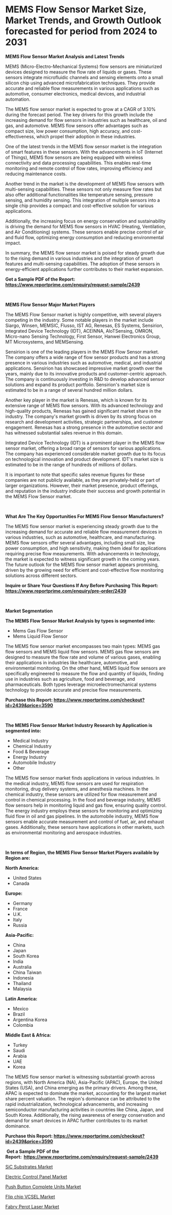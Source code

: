 <p><h1>MEMS Flow Sensor Market Size, Market Trends, and Growth Outlook forecasted for period from 2024 to 2031</h1></p><p><strong>MEMS Flow Sensor Market Analysis and Latest Trends</strong></p>
<p><p>MEMS (Micro-Electro-Mechanical Systems) flow sensors are miniaturized devices designed to measure the flow rate of liquids or gases. These sensors integrate microfluidic channels and sensing elements onto a small silicon chip using advanced microfabrication techniques. They provide accurate and reliable flow measurements in various applications such as automotive, consumer electronics, medical devices, and industrial automation.</p><p>The MEMS flow sensor market is expected to grow at a CAGR of 3.10% during the forecast period. The key drivers for this growth include the increasing demand for flow sensors in industries such as healthcare, oil and gas, and automotive. MEMS flow sensors offer advantages such as compact size, low power consumption, high accuracy, and cost-effectiveness, which propel their adoption in these industries.</p><p>One of the latest trends in the MEMS flow sensor market is the integration of smart features in these sensors. With the advancements in IoT (Internet of Things), MEMS flow sensors are being equipped with wireless connectivity and data processing capabilities. This enables real-time monitoring and remote control of flow rates, improving efficiency and reducing maintenance costs.</p><p>Another trend in the market is the development of MEMS flow sensors with multi-sensing capabilities. These sensors not only measure flow rates but also offer additional functionalities like temperature sensing, pressure sensing, and humidity sensing. This integration of multiple sensors into a single chip provides a compact and cost-effective solution for various applications.</p><p>Additionally, the increasing focus on energy conservation and sustainability is driving the demand for MEMS flow sensors in HVAC (Heating, Ventilation, and Air Conditioning) systems. These sensors enable precise control of air and fluid flow, optimizing energy consumption and reducing environmental impact.</p><p>In summary, the MEMS flow sensor market is poised for steady growth due to the rising demand in various industries and the integration of smart features and multi-sensing capabilities. The adoption of these sensors in energy-efficient applications further contributes to their market expansion.</p></p>
<p><strong>Get a Sample PDF of the Report:&nbsp; <a href="https://www.reportprime.com/enquiry/request-sample/2439">https://www.reportprime.com/enquiry/request-sample/2439</a></strong></p>
<p>&nbsp;</p>
<p><strong>MEMS Flow Sensor Major Market Players</strong></p>
<p><p>The MEMS Flow Sensor market is highly competitive, with several players competing in the industry. Some notable players in the market include Siargo, Winsen, MEMSIC, Flusso, IST AG, Renesas, ES Systems, Sensirion, Integrated Device Technology (IDT), ACEINNA, AloTSensing, OMRON, Micro-nano Sensing Technology, First Sensor, Hanwei Electronics Group, MT Microsystems, and MEMSensing.</p><p>Sensirion is one of the leading players in the MEMS Flow Sensor market. The company offers a wide range of flow sensor products and has a strong presence in various industries such as automotive, medical, and industrial applications. Sensirion has showcased impressive market growth over the years, mainly due to its innovative products and customer-centric approach. The company is continuously investing in R&D to develop advanced sensor solutions and expand its product portfolio. Sensirion's market size is estimated to be in a range of several hundred million dollars.</p><p>Another key player in the market is Renesas, which is known for its extensive range of MEMS flow sensors. With its advanced technology and high-quality products, Renesas has gained significant market share in the industry. The company's market growth is driven by its strong focus on research and development activities, strategic partnerships, and customer engagement. Renesas has a strong presence in the automotive sector and has witnessed substantial sales revenue in this domain.</p><p>Integrated Device Technology (IDT) is a prominent player in the MEMS flow sensor market, offering a broad range of sensors for various applications. The company has experienced considerable market growth due to its focus on technological innovation and product development. IDT's market size is estimated to be in the range of hundreds of millions of dollars.</p><p>It is important to note that specific sales revenue figures for these companies are not publicly available, as they are privately-held or part of larger organizations. However, their market presence, product offerings, and reputation in the industry indicate their success and growth potential in the MEMS Flow Sensor market.</p></p>
<p>&nbsp;</p>
<p><strong>What Are The Key Opportunities For MEMS Flow Sensor Manufacturers?</strong></p>
<p><p>The MEMS flow sensor market is experiencing steady growth due to the increasing demand for accurate and reliable flow measurement devices in various industries, such as automotive, healthcare, and manufacturing. MEMS flow sensors offer several advantages, including small size, low power consumption, and high sensitivity, making them ideal for applications requiring precise flow measurements. With advancements in technology, the market is expected to witness significant growth in the coming years. The future outlook for the MEMS flow sensor market appears promising, driven by the growing need for efficient and cost-effective flow monitoring solutions across different sectors.</p></p>
<p><strong>Inquire or Share Your Questions If Any Before Purchasing This Report: <a href="https://www.reportprime.com/enquiry/pre-order/2439">https://www.reportprime.com/enquiry/pre-order/2439</a></strong></p>
<p>&nbsp;</p>
<p><strong>Market Segmentation</strong></p>
<p><strong>The MEMS Flow Sensor Market Analysis by types is segmented into:</strong></p>
<p><ul><li>Mems Gas Flow Sensor</li><li>Mems Liquid Flow Sensor</li></ul></p>
<p><p>The MEMS flow sensor market encompasses two main types: MEMS gas flow sensors and MEMS liquid flow sensors. MEMS gas flow sensors are designed to measure the flow rate and volume of various gases, enabling their applications in industries like healthcare, automotive, and environmental monitoring. On the other hand, MEMS liquid flow sensors are specifically engineered to measure the flow and quantity of liquids, finding use in industries such as agriculture, food and beverage, and pharmaceuticals. Both types leverage microelectromechanical systems technology to provide accurate and precise flow measurements.</p></p>
<p><strong>Purchase this Report:&nbsp;<a href="https://www.reportprime.com/checkout?id=2439&price=3590">https://www.reportprime.com/checkout?id=2439&price=3590</a></strong></p>
<p>&nbsp;</p>
<p><strong>The MEMS Flow Sensor Market Industry Research by Application is segmented into:</strong></p>
<p><ul><li>Medical Industry</li><li>Chemical Industry</li><li>Food & Beverage</li><li>Energy Industry</li><li>Automobile Industry</li><li>Other</li></ul></p>
<p><p>The MEMS flow sensor market finds applications in various industries. In the medical industry, MEMS flow sensors are used for respiration monitoring, drug delivery systems, and anesthesia machines. In the chemical industry, these sensors are utilized for flow measurement and control in chemical processing. In the food and beverage industry, MEMS flow sensors help in monitoring liquid and gas flow, ensuring quality control. The energy industry employs these sensors for monitoring and optimizing fluid flow in oil and gas pipelines. In the automobile industry, MEMS flow sensors enable accurate measurement and control of fuel, air, and exhaust gases. Additionally, these sensors have applications in other markets, such as environmental monitoring and aerospace industries.</p></p>
<p>&nbsp;</p>
<p><strong>In terms of Region, the MEMS Flow Sensor Market Players available by Region are:</strong></p>
<p>
    <p> <strong> North America: </strong>
        <ul>
            <li>United States</li>
            <li>Canada</li>
        </ul>
        </p> 
    <p> <strong> Europe: </strong>
        <ul>
            <li>Germany</li>
            <li>France</li>
            <li>U.K.</li>
            <li>Italy</li>
            <li>Russia</li>
        </ul>
        </p> 
    <p> <strong> Asia-Pacific: </strong>
        <ul>
            <li>China</li>
            <li>Japan</li>
            <li>South Korea</li>
            <li>India</li>
            <li>Australia</li>
            <li>China Taiwan</li>
            <li>Indonesia</li>
            <li>Thailand</li>
            <li>Malaysia</li>
        </ul>
        </p> 
    <p> <strong> Latin America: </strong>
        <ul>
            <li>Mexico</li>
            <li>Brazil</li>
            <li>Argentina Korea</li>
            <li>Colombia</li>
        </ul>
        </p> 
    <p> <strong> Middle East & Africa: </strong>
        <ul>
            <li>Turkey</li>
            <li>Saudi</li>
            <li>Arabia</li>
            <li>UAE</li>
            <li>Korea</li>
        </ul>
    </p>
    </p>
<p><p>The MEMS flow sensor market is witnessing substantial growth across regions, with North America (NA), Asia-Pacific (APAC), Europe, the United States (USA), and China emerging as the primary drivers. Among these, APAC is expected to dominate the market, accounting for the largest market share percent valuation. The region's dominance can be attributed to the rapid industrialization, technological advancements, and increasing semiconductor manufacturing activities in countries like China, Japan, and South Korea. Additionally, the rising awareness of energy conservation and demand for smart devices in APAC further contributes to its market dominance.</p></p>
<p><strong>Purchase this Report: <a href="https://www.reportprime.com/checkout?id=2439&price=3590">https://www.reportprime.com/checkout?id=2439&price=3590</a></strong></p>
<p>&nbsp;<strong>Get a Sample PDF of the Report:&nbsp;&nbsp;<a href="https://www.reportprime.com/enquiry/request-sample/2439">https://www.reportprime.com/enquiry/request-sample/2439</a></strong></p>
<p><strong></strong></p>
<p><p><a href="https://github.com/FassouRP/Market-Research-Report-List-2/blob/main/sic-substrates-market.md">SiC Substrates Market</a></p><p><a href="https://github.com/AKSHATREPORTPRIME/Market-Research-Report-List-2/blob/main/electric-control-panel-market.md">Electric Control Panel Market</a></p><p><a href="https://github.com/lilstefpacute/Market-Research-Report-List-2/blob/main/push-button-complete-units-market.md">Push Button Complete Units Market</a></p><p><a href="https://github.com/rexevange/Market-Research-Report-List-2/blob/main/flip-chip-vcsel-market.md">Flip chip VCSEL Market</a></p><p><a href="https://github.com/Chiragrp26/Market-Research-Report-List-2/blob/main/fabry-perot-laser-market.md">Fabry Perot Laser Market</a></p></p>
